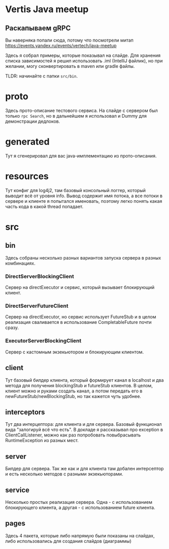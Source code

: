 # Vertis Java meetup
## Раскапываем gRPC

Вы наверняка попали сюда, потому что посмотрели митап
https://events.yandex.ru/events/vertech/java-meetup

Здесь я собрал примеры, которые показывал на слайде. Для хранения списка зависимостей я решил использовать .iml (IntelliJ файлик), но при желании, могу сконвертировать в maven или gradle файлы.

TLDR: начинайте с папки `src/bin`.

# proto
Здесь прото-описание тестового сервиса. На слайде с сервером был только `rpc Search`, но в дальнейшем я использовал и Dummy для демонстрации дедлоков.

# generated
Тут я сгенерировал для вас java-имплементацию из прото-описания.

# resources
Тут конфиг для log4j2, там базовый консольный логгер, который выводит всё от уровня info. Вывод содержит имя потока, а все потоки в сервере и клиенте я попытался именовать, поэтому легко понять какая часть кода в какой thread попадает.

# src
## bin
Здесь собраны несколько разных вариантов запуска сервера в разных комбинациях.
### DirectServerBlockingClient
Сервер на directExecutor и сервис, который вызывает блокирующий клиент.
### DirectServerFutureClient
Сервер на directExecutor, но сервис использует FutureStub и в целом реализация сваливается в использование CompletableFuture почти сразу.
### ExecutorServerBlockingClient
Сервер с кастомным экзекьютором и блокирующим клиентом.

## client
Тут базовый билдер клиента, который формирует канал в localhost и два метода для получения blockingStub и futureStub клиентов. В целом, клиент можно и руками создать канал, а потом передать его в newFutureStub/newBlockingStub, но так кажется чуть удобнее.

## interceptors
Тут два интерцептора: для клиента и для сервера. Базовый функционал вида "залогируй всё что есть".
В докладе я рассказывал про exception в ClientCallListener, можно как раз попробовать повыбрасывать RuntimeException из разных мест.

## server
Билдер для сервера. Так же как и для клиента там добален интерсептор и есть несколько методов с разными экзекьюторами.

## service
Несколько простых реализация сервера. Одна - с использованием блокирующего клиента, а другая - с использованием future клиента.

## pages
Здесь 4 пакета, которые либо напрямую были показаны на слайдах, либо использовались для создания слайдов (диаграммы)